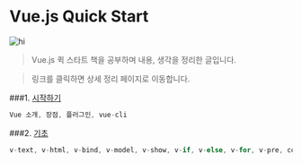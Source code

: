 Vue.js Quick Start
================================

![hi](https://mblogthumb-phinf.pstatic.net/MjAxNzExMTFfMTMw/MDAxNTEwMzQ4OTg4MzIw.7v_7u_X7BNggnbyUjG3AZ38sjGVEgPfrcke9jdpnxtMg.W-asbiDqM15re0c7jTCn5iZh3L8pN3P8M-RjKa5gLU0g.JPEG.jhc9639/KakaoTalk_20171111_062022190.jpg?type=w2)

>Vue.js 퀵 스타트 책을 공부하며 내용, 생각을 정리한 글입니다.

>링크를 클릭하면 상세 정리 페이지로 이동합니다.

###1. [시작하기](http://1ilsang.blog.me/221139347379)
```javascript
Vue 소개, 장점, 플러그인, vue-cli
```

###2. [기초]()
```javascript
v-text, v-html, v-bind, v-model, v-show, v-if, v-else, v-for, v-pre, computed, Search Filter
```
